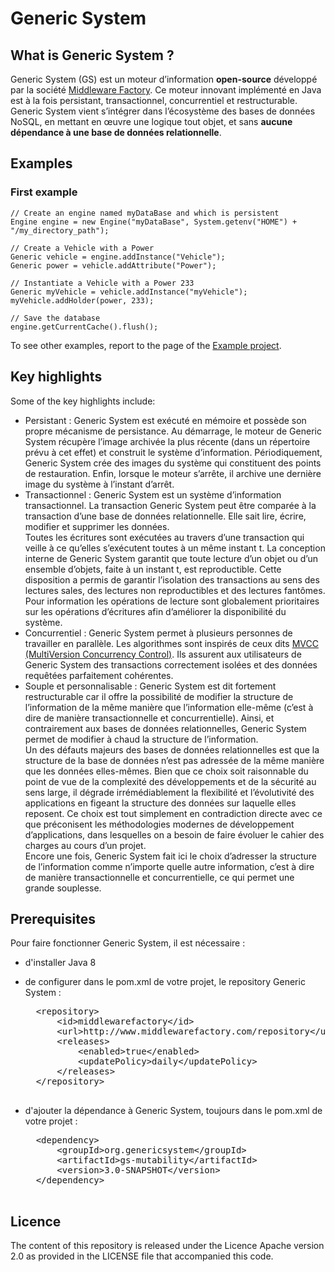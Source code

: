 Generic System
==============

What is Generic System ?
------------------------
Generic System (GS) est un moteur d’information **open-source** développé par la société [Middleware Factory](http://www.middlewarefactory.com/).
Ce moteur innovant implémenté en Java est à la fois persistant, transactionnel, concurrentiel et restructurable.
Generic System vient s’intégrer dans l’écosystème des bases de données NoSQL, en mettant en œuvre une logique tout objet, et sans **aucune dépendance à une base de données relationnelle**.

Examples
--------

### First example
    // Create an engine named myDataBase and which is persistent
	Engine engine = new Engine("myDataBase", System.getenv("HOME") + "/my_directory_path");
	
    // Create a Vehicle with a Power
	Generic vehicle = engine.addInstance("Vehicle");
	Generic power = vehicle.addAttribute("Power");
	
    // Instantiate a Vehicle with a Power 233
    Generic myVehicle = vehicle.addInstance("myVehicle");
    myVehicle.addHolder(power, 233);
    
    // Save the database
    engine.getCurrentCache().flush();

To see other examples, report to the page of the [Example project](https://github.com/genericsystem/genericsystem2014/tree/master/gs-example).

Key highlights
--------------
Some of the key highlights include:
* Persistant : Generic System est exécuté en mémoire et possède son propre mécanisme de persistance.
Au démarrage, le moteur de Generic System récupère l’image archivée la plus récente (dans un répertoire prévu à cet effet) et construit le système d’information.
Périodiquement, Generic System crée des images du système qui constituent des points de restauration.
Enfin, lorsque le moteur s’arrête, il archive une dernière image du système à l’instant d’arrêt.
* Transactionnel : Generic System est un système d’information transactionnel.
La transaction Generic System peut être comparée à la transaction d’une base de données relationnelle.
Elle sait lire, écrire, modifier et supprimer les données.  
Toutes les écritures sont exécutées au travers d’une transaction qui veille à ce qu’elles s’exécutent toutes à un même instant t.
La conception interne de Generic System garantit que toute lecture d’un objet ou d’un ensemble d’objets, faite à un instant t, est reproductible.
Cette disposition a permis de garantir l’isolation des transactions au sens des lectures sales, des lectures non reproductibles et des lectures fantômes.  
Pour information les opérations de lecture sont globalement prioritaires sur les opérations d’écritures afin d’améliorer la disponibilité du système.
* Concurrentiel : Generic System permet à plusieurs personnes de travailler en parallèle.
Les algorithmes sont inspirés de ceux dits [MVCC (MultiVersion Concurrency Control)](http://en.wikipedia.org/wiki/Multiversion_concurrency_control).
Ils assurent aux utilisateurs de Generic System des transactions correctement isolées et des données requêtées parfaitement cohérentes.
* Souple et personnalisable : Generic System est dit fortement restructurable car il offre la possibilité de modifier la structure de l’information de la même manière que l’information elle-même (c’est à dire de manière transactionnelle et concurrentielle).
Ainsi, et contrairement aux bases de données relationnelles, Generic System permet de modifier à chaud la structure de l’information.  
Un des défauts majeurs des bases de données relationnelles est que la structure de la base de données n’est pas adressée de la même manière que les données elles-mêmes.
Bien que ce choix soit raisonnable du point de vue de la complexité des développements et de la sécurité au sens large, il dégrade irrémédiablement la flexibilité et l’évolutivité des applications en figeant la structure des données sur laquelle elles reposent.
Ce choix est tout simplement en contradiction directe avec ce que préconisent les méthodologies modernes de développement d’applications, dans lesquelles on a besoin de faire évoluer le cahier des charges au cours d’un projet.  
Encore une fois, Generic System fait ici le choix d’adresser la structure de l’information comme n’importe quelle autre information, c’est à dire de manière transactionnelle et concurrentielle, ce qui permet une grande souplesse.

Prerequisites
-------------

Pour faire fonctionner Generic System, il est nécessaire :
* d'installer Java 8

* de configurer dans le pom.xml de votre projet, le repository Generic System :
    <pre>
	&lt;repository&gt;
		&lt;id&gt;middlewarefactory&lt;/id&gt;
		&lt;url&gt;http://www.middlewarefactory.com/repository&lt;/url&gt;
		&lt;releases&gt;
			&lt;enabled&gt;true&lt;/enabled&gt;
			&lt;updatePolicy&gt;daily&lt;/updatePolicy&gt;
		&lt;/releases&gt;
	&lt;/repository&gt;
    </pre>

* d'ajouter la dépendance à Generic System, toujours dans le pom.xml de votre projet :
    <pre>
	&lt;dependency&gt;
		&lt;groupId&gt;org.genericsystem&lt;/groupId&gt;
		&lt;artifactId&gt;gs-mutability&lt;/artifactId&gt;
		&lt;version&gt;3.0-SNAPSHOT&lt;/version&gt;
	&lt;/dependency&gt;
    </pre>

Licence
-------

The content of this repository is released under the Licence Apache version 2.0 as provided in the LICENSE file that accompanied this code.
